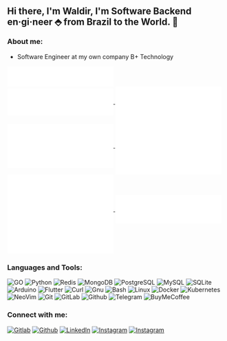 <!-- Your title -->
## Hi there, I'm Waldir, I'm Software Backend en·gi·neer ⬘ from Brazil to the World. 👋

### About me:

- Software Engineer at my own company B+ Technology

<a href="https://github.com/waldirborbajr">
  <img align="center" width="49%" src="./header.svg" />
</a>
<br/>
<a href="https://github.com/waldirborbajr">
  <img align="center" width="49%" src="./repositories.svg" />
</a>
<a href="https://github.com/waldirborbajr">
  <img align="center" width="49%" src="./acti_comm.svg" />
</a>

<a href="https://github.com/waldirborbajr">
  <img align="center" width="49%" src="./iso_calender.svg" />
</a>

<a href="https://github.com/waldirborbajr">
    <img align="center" width="49%" src="./issue_pr_lang.svg" />
</a>

<a href="https://github.com/waldirborbajr">
  <img align="center" width="49%" src="./github-habits.svg" />
</a>
<a href="https://github.com/waldirborbajr">
    <img align="center" width="49%" src="./achievements.svg" />
</a>
<a href="https://github.com/waldirborbajr">
    <img align="center" width="49%" src="./starred.svg" />
</a>

### Languages and Tools:

<p>
<img alt="GO" src="https://www.vectorlogo.zone/logos/golang/golang-icon.svg" />
<img alt="Python" src="https://www.vectorlogo.zone/logos/python/python-icon.svg" />
<img alt="Redis" src="https://www.vectorlogo.zone/logos/redis/redis-icon.svg" />
<img alt="MongoDB" src="https://www.vectorlogo.zone/logos/mongodb/mongodb-icon.svg" />
<img alt="PostgreSQL" src="https://www.vectorlogo.zone/logos/postgresql/postgresql-icon.svg" />
<img alt="MySQL" src="https://www.vectorlogo.zone/logos/mysql/mysql-icon.svg" />
<img alt="SQLite" src="https://www.vectorlogo.zone/logos/sqlite/sqlite-icon.svg" />
<img alt="Arduino" src="https://www.vectorlogo.zone/logos/arduino/arduino-icon.svg" /> 
<img alt="Flutter" src="https://www.vectorlogo.zone/logos/flutterio/flutterio-icon.svg" />
<img alt="Curl" src="https://www.vectorlogo.zone/logos/curl_haxx/curl_haxx-icon.svg" />
<img alt="Gnu" src="https://www.vectorlogo.zone/logos/gnu/gnu-icon.svg" />
<img alt="Bash" src="https://www.vectorlogo.zone/logos/gnu_bash/gnu_bash-icon.svg" />
<img alt="Linux" src="https://www.vectorlogo.zone/logos/linux/linux-icon.svg" />
<img alt="Docker" src="https://www.vectorlogo.zone/logos/docker/docker-icon.svg" />
<img alt="Kubernetes" src="https://www.vectorlogo.zone/logos/kubernetes/kubernetes-icon.svg" />
<img alt="NeoVim" src="https://www.vectorlogo.zone/logos/neovimio/neovimio-icon.svg" />
<img alt="Git" src="https://www.vectorlogo.zone/logos/git-scm/git-scm-icon.svg" />
<img alt="GitLab" src="https://www.vectorlogo.zone/logos/gitlab/gitlab-icon.svg" />
<img alt="Github" src="https://www.vectorlogo.zone/logos/github/github-icon.svg" />
<img alt="Telegram" src="https://www.vectorlogo.zone/logos/telegram/telegram-icon.svg" />
<img alt="BuyMeCoffee" src="https://www.vectorlogo.zone/logos/buymeacoffee/buymeacoffee-icon.svg" /> 
</p>

 ### Connect with me:

[<img alt="Gitlab" src="https://www.vectorlogo.zone/logos/gitlab/gitlab-ar21.svg" />](https://gitlab.com/wborbajr)
[<img alt="Github" src="https://www.vectorlogo.zone/logos/github/github-ar21.svg" />](https://github.com/wborbajr)
[<img alt="LinkedIn" src="https://www.vectorlogo.zone/logos/linkedin/linkedin-ar21.svg" />](https://www.linkedin.com/in/wborbajr/)
[<img alt="Instagram" src="https://www.vectorlogo.zone/logos/instagram/instagram-ar21.svg" />](https://instagram.com/waldirborbajr)
[<img alt="Instagram" src="https://www.vectorlogo.zone/logos/buymeacoffee/buymeacoffee-ar21.svg" />](https://www.buymeacoffee.com/wborbajr)
